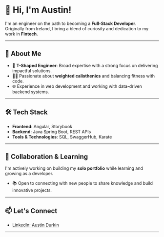 # 👋 Hi, I'm Austin!  

I'm an engineer on the path to becoming a **Full-Stack Developer**.  
Originally from Ireland, I bring a blend of curiosity and dedication to my work in **Fintech**.  

---

## 🚀 About Me  
- 🔧 **T-Shaped Engineer**: Broad expertise with a strong focus on delivering impactful solutions.  
- 🏋️‍♂️ Passionate about **weighted calisthenics** and balancing fitness with code.  
- 🌐 Experience in web development and working with data-driven backend systems.  

---

## 🛠️ Tech Stack  
- **Frontend**: Angular, Storybook  
- **Backend**: Java Spring Boot, REST APIs  
- **Tools & Technologies**: SQL, SwaggerHub, Karate  

---

## 🤝 Collaboration & Learning  
I'm actively working on building my **solo portfolio** while learning and growing as a developer.  
- 📚 Open to connecting with new people to share knowledge and build innovative projects.  

---

## 📫 Let's Connect  
- [LinkedIn: Austin Durkin](https://www.linkedin.com/in/austindurkin/)  

---
